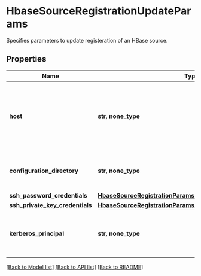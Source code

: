 # HbaseSourceRegistrationUpdateParams

Specifies parameters to update registeration of an HBase source.

## Properties
Name | Type | Description | Notes
------------ | ------------- | ------------- | -------------
**host** | **str, none_type** | IP or hostname of any host from which the HBase configuration file hbase-site.xml can be read. | [optional] 
**configuration_directory** | **str, none_type** | The directory containing the hbase-site.xml. | [optional] 
**ssh_password_credentials** | [**HbaseSourceRegistrationParamsAllOfSshPasswordCredentials**](HbaseSourceRegistrationParamsAllOfSshPasswordCredentials.md) |  | [optional] 
**ssh_private_key_credentials** | [**HbaseSourceRegistrationParamsAllOfSshPrivateKeyCredentials**](HbaseSourceRegistrationParamsAllOfSshPrivateKeyCredentials.md) |  | [optional] 
**kerberos_principal** | **str, none_type** | The kerberos principal to be used to connect to this Hbase source. | [optional] 

[[Back to Model list]](../README.md#documentation-for-models) [[Back to API list]](../README.md#documentation-for-api-endpoints) [[Back to README]](../README.md)


